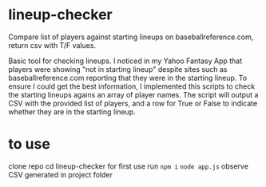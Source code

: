 # lineup-checker
Compare list of players against starting lineups on baseballreference.com, return csv with T/F values. 

Basic tool for checking lineups. I noticed in my Yahoo Fantasy App that players were showing "not in starting lineup" despite sites such as baseballreference.com reporting that they were in the starting lineup. To ensure I could get the best information, I implemented this scripts to check the starting lineups agains an array of player names. The script will output a CSV with the provided list of players, and a row for True or False to indicate whether they are in the starting lineup. 

# to use

clone repo
cd lineup-checker
for first use run `npm i`
`node app.js`
observe CSV generated in project folder
